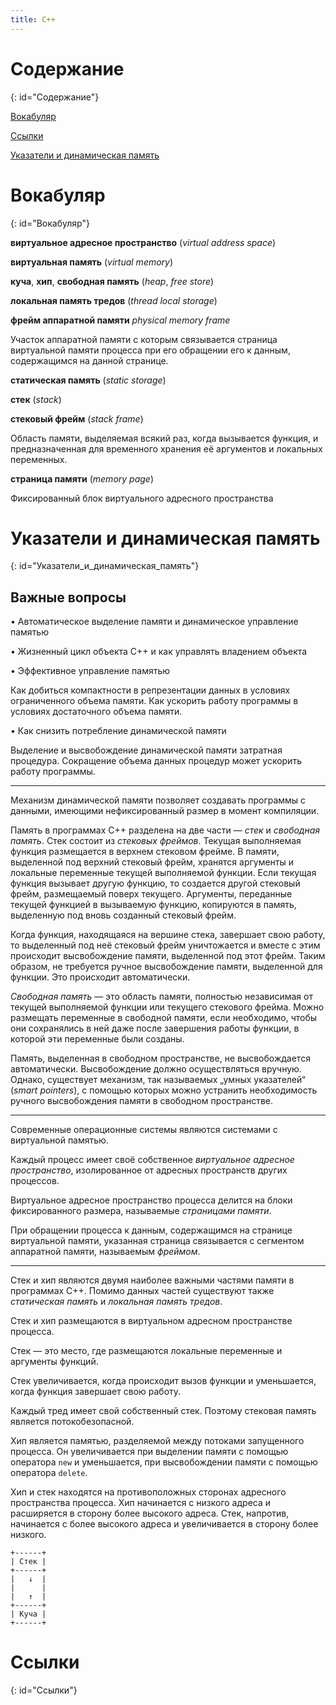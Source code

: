 ```yaml
---
title: C++
---
```


# Содержание #
{: id="Содержание"}

[Вокабуляр](#Вокабуляр)

[Ссылки](#Ссылки)

[Указатели и динамическая память](#Указатели_и_динамическая_память)

# Вокабуляр #
{: id="Вокабуляр"}

**виртуальное адресное пространство** (_virtual address space_)

**виртуальная память** (_virtual memory_)

**куча**, **хип**, **свободная память** (_heap_, _free store_)

**локальная память тредов** (_thread local storage_)

**фрейм аппаратной памяти** _physical memory frame_

Участок аппаратной памяти с которым связывается страница виртуальной памяти
процесса при его обращении его к данным, содержащимся на данной странице.

**статическая память** (_static storage_)

**стек** (_stack_)

**стековый фрейм** (_stack frame_)

Область памяти, выделяемая всякий раз, когда вызывается функция, и предназначенная
для временного хранения её аргументов и локальных переменных.

**страница памяти** (_memory page_)

Фиксированный блок виртуального адресного пространства

# Указатели и динамическая память #
{: id="Указатели_и_динамическая_память"}

## Важные вопросы ##

• Автоматическое выделение памяти и динамическое управление памятью

• Жизненный цикл объекта C++ и как управлять владением объекта

• Эффективное управление памятью

  Как добиться компактности в репрезентации данных в условиях ограниченного
  объема памяти. Как ускорить работу программы в условиях достаточного объема
  памяти.

• Как снизить потребление динамической памяти

  Выделение и высвобождение динамической памяти затратная процедура. Сокращение
  объема данных процедур может ускорить работу программы.

* * *

Механизм динамической памяти позволяет создавать программы с данными, имеющими
нефиксированный размер в момент компиляции.

Память в программах C++ разделена на две части — _стек_ и _свободная память_.
Стек состоит из _стековых фреймов_. Текущая выполняемая функция размещается в
верхнем стековом фрейме. В памяти, выделенной под верхний стековый фрейм,
хранятся аргументы и локальные переменные текущей выполняемой функции. Если
текущая функция вызывает другую функцию, то создается другой стековый фрейм,
размещаемый поверх текущего. Аргументы, переданные текущей функцией в вызываемую
функцию, копируются в память, выделенную под вновь созданный стековый фрейм.

Когда функция, находящаяся на вершине стека, завершает свою работу, то
выделенный под неё стековый фрейм уничтожается и вместе с этим происходит
высвобождение памяти, выделенной под этот фрейм. Таким образом, не требуется
ручное высвобождение памяти, выделенной для функции. Это происходит автоматически.

_Свободная память_ — это область памяти, полностью независимая от текущей
выполняемой функции или текущего стекового фрейма. Можно размещать переменные в
свободной памяти, если необходимо, чтобы они сохранялись в ней даже после
завершения работы функции, в которой эти переменные были созданы.

Память, выделенная в свободном пространстве, не высвобождается автоматически.
Высвобождение должно осуществляться вручную. Однако, существует механизм, так
называемых „умных указателей“ (_smart pointers_), с помощью которых можно
устранить необходимость ручного высвобождения памяти в свободном пространстве.

* * *

Современные операционные системы являются системами с виртуальной памятью.

Каждый процесс имеет своё собственное _виртуальное адресное пространство_,
изолированное от адресных пространств других процессов.

Виртуальное адресное пространство процесса делится на блоки фиксированного размера,
называемые _страницами памяти_.

При обращении процесса к данным, содержащимся на странице виртуальной памяти,
указанная страница связывается с сегментом аппаратной памяти, называемым _фреймом_.

* * *

Стек и хип являются двумя наиболее важными частями памяти в программах C++.
Помимо данных частей существуют также _статическая память_ и _локальная память тредов_.

Стек и хип размещаются в виртуальном адресном пространстве процесса.

Стек — это место, где размещаются локальные переменные и аргументы функций.

Стек увеличивается, когда происходит вызов функции и уменьшается, когда функция
завершает свою работу.

Каждый тред имеет свой собственный стек. Поэтому стековая память является потокобезопасной.

Хип является памятью, разделяемой между потоками запущенного процесса. Он
увеличивается при выделении памяти с помощью оператора `new` и уменьшается, при
высвобождении памяти с помощью оператора `delete`.

Хип и стек находятся на противоположных сторонах адресного пространства
процесса. Хип начинается с низкого адреса и расширяется в сторону более
высокого адреса. Стек, напротив, начинается с более высокого адреса и
увеличивается в сторону более низкого.

    +------+
    | Стек |
    +------+
    |   ↓  |
    |      |
    |   ↑  |
    +------+
    | Куча |
    +------+

# Ссылки #
{: id="Ссылки"}

<!-- vim: set textwidth=80 colorcolumn=80: -->
